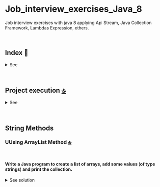 # Job_interview_exercises_Java_8
Job interview exercises with java 8 applying Api Stream, Java Collection Framework, Lambdas Expression, others. 

 <br>

<!------Start Index----->

## Index 📜

<details>
 <summary> See </summary>
 <br>
  
### Java Collection Framework
* [Using ArrayList Method.](#using-arraylist-method-)
   
<br>

</details>

<!------Stop Index----->

<br>

<br>


## Project execution [🔝](#index-)

<details>
  <summary>See</summary>
<br>
  
<br>

</details>


<br>

<br>

## String Methods 

### UUsing ArrayList Method [🔝](#index-)

<br>

#### Write a Java program to create a list of arrays, add some values (of type strings) and print the collection.
<details>
  <summary>See solution</summary>
 <br>
 
* [ArrayList Exercises](https://www.w3resource.com/java-exercises/collection/index.php)


#### Code
 ```java
import java.util.*;
public class Random {
  public static void main(String[] args) {
  List<String> list = new ArrayList<String>();
  list.add("First string");
  list.add("Second string");
  list.add("Third string");
  System.out.println(list);
 }
}
 ```

#### Console
 ```java
[First string, Second string, Third string]

 ```

<br>

</details>



<br>


